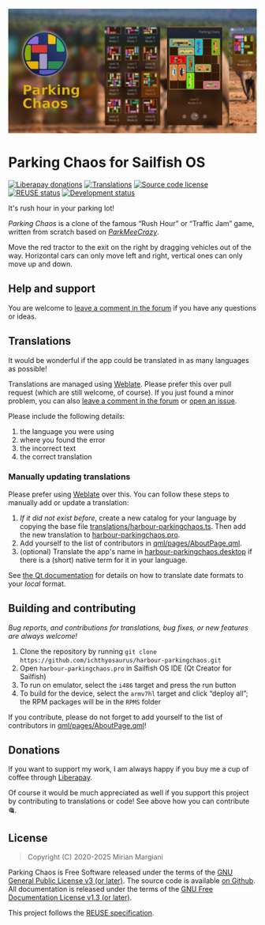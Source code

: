 <!--
SPDX-FileCopyrightText: 2018-2025 Mirian Margiani
SPDX-License-Identifier: GFDL-1.3-or-later
-->

![Parking Chaos banner](dist/banner-small.png)

# Parking Chaos for Sailfish OS

[![Liberapay donations](https://img.shields.io/liberapay/receives/ichthyosaurus)](https://liberapay.com/ichthyosaurus)
[![Translations](https://hosted.weblate.org/widgets/harbour-parkingchaos/-/translations/svg-badge.svg)](https://hosted.weblate.org/projects/harbour-parkingchaos/translations/)
[![Source code license](https://img.shields.io/badge/source_code-GPL--3.0--or--later-yellowdarkgreen)](https://github.com/ichthyosaurus/harbour-parkingchaos/tree/main/LICENSES)
[![REUSE status](https://api.reuse.software/badge/github.com/ichthyosaurus/harbour-parkingchaos)](https://api.reuse.software/info/github.com/ichthyosaurus/harbour-parkingchaos)
[![Development status](https://img.shields.io/badge/development-stable-blue)](https://github.com/ichthyosaurus/harbour-parkingchaos)



It's rush hour in your parking lot!


*Parking Chaos* is a clone of the famous “Rush Hour” or “Traffic Jam” game,
written from scratch based on [*ParkMeeCrazy*](https://sourceforge.net/p/parkmeecrazyforsailfishos/code/).

Move the red tractor to the exit on the right by dragging vehicles out of the
way. Horizontal cars can only move left and right, vertical ones can only move
up and down.



## Help and support

You are welcome to [leave a comment in the forum](https://forum.sailfishos.org/t/apps-by-ichthyosaurus/15753)
if you have any questions or ideas.


## Translations

It would be wonderful if the app could be translated in as many languages as possible!

Translations are managed using
[Weblate](https://hosted.weblate.org/projects/harbour-parkingchaos/translations).
Please prefer this over pull request (which are still welcome, of course).
If you just found a minor problem, you can also
[leave a comment in the forum](https://forum.sailfishos.org/t/apps-by-ichthyosaurus/15753)
or [open an issue](https://github.com/ichthyosaurus/harbour-parkingchaos/issues/new).

Please include the following details:

1. the language you were using
2. where you found the error
3. the incorrect text
4. the correct translation


### Manually updating translations

Please prefer using
[Weblate](https://hosted.weblate.org/projects/harbour-parkingchaos) over this.
You can follow these steps to manually add or update a translation:

1. *If it did not exist before*, create a new catalog for your language by copying the
   base file [translations/harbour-parkingchaos.ts](translations/harbour-parkingchaos.ts).
   Then add the new translation to [harbour-parkingchaos.pro](harbour-parkingchaos.pro).
2. Add yourself to the list of contributors in [qml/pages/AboutPage.qml](qml/pages/AboutPage.qml).
3. (optional) Translate the app's name in [harbour-parkingchaos.desktop](harbour-parkingchaos.desktop)
   if there is a (short) native term for it in your language.

See [the Qt documentation](https://doc.qt.io/qt-5/qml-qtqml-date.html#details) for
details on how to translate date formats to your *local* format.


## Building and contributing

*Bug reports, and contributions for translations, bug fixes, or new features are always welcome!*

1. Clone the repository by running `git clone https://github.com/ichthyosaurus/harbour-parkingchaos.git`
2. Open `harbour-parkingchaos.pro` in Sailfish OS IDE (Qt Creator for Sailfish)
3. To run on emulator, select the `i486` target and press the run button
4. To build for the device, select the `armv7hl` target and click “deploy all”;
   the RPM packages will be in the `RPMS` folder

If you contribute, please do not forget to add yourself to the list of
contributors in [qml/pages/AboutPage.qml](qml/pages/AboutPage.qml)!




## Donations

If you want to support my work, I am always happy if you buy me a cup of coffee
through [Liberapay](https://liberapay.com/ichthyosaurus).

Of course it would be much appreciated as well if you support this project by
contributing to translations or code! See above how you can contribute 🎕.


## License

> Copyright (C) 2020-2025  Mirian Margiani

Parking Chaos is Free Software released under the terms of the
[GNU General Public License v3 (or later)](https://spdx.org/licenses/GPL-3.0-or-later.html).
The source code is available [on Github](https://github.com/ichthyosaurus/harbour-parkingchaos).
All documentation is released under the terms of the
[GNU Free Documentation License v1.3 (or later)](https://spdx.org/licenses/GFDL-1.3-or-later.html).

This project follows the [REUSE specification](https://api.reuse.software/info/github.com/ichthyosaurus/harbour-parkingchaos).
